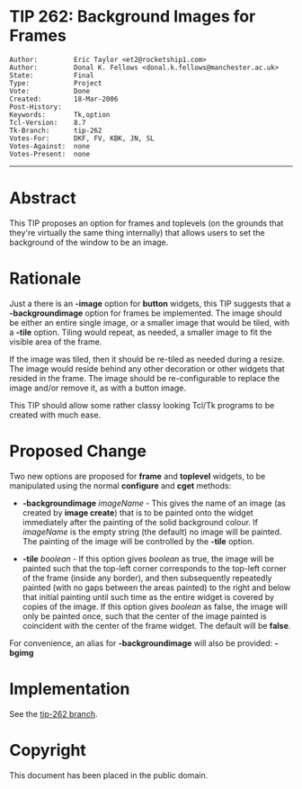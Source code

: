 # TIP 262: Background Images for Frames
	Author:         Eric Taylor <et2@rocketship1.com>
	Author:         Donal K. Fellows <donal.k.fellows@manchester.ac.uk>
	State:          Final
	Type:           Project
	Vote:           Done
	Created:        18-Mar-2006
	Post-History:   
	Keywords:       Tk,option
	Tcl-Version:    8.7
	Tk-Branch:      tip-262
	Votes-For:      DKF, FV, KBK, JN, SL
	Votes-Against:  none
	Votes-Present:  none
-----

# Abstract

This TIP proposes an option for frames and toplevels (on the grounds
that they're virtually the same thing internally) that allows users to set the
background of the window to be an image.

# Rationale

Just a there is an **-image** option for **button** widgets, this
TIP suggests that a **-backgroundimage** option for frames be
implemented. The image should be either an entire single image, or a
smaller image that would be tiled, with a **-tile** option. Tiling
would repeat, as needed, a smaller image to fit the visible area of
the frame.

If the image was tiled, then it should be re-tiled as needed during a
resize. The image would reside behind any other decoration or other
widgets that resided in the frame. The image should be re-configurable
to replace the image and/or remove it, as with a button image.

This TIP should allow some rather classy looking Tcl/Tk programs to be
created with much ease.

# Proposed Change

Two new options are proposed for **frame** and **toplevel** widgets, to be
manipulated using the normal **configure** and **cget** methods:

 * **-backgroundimage** _imageName_ - This gives the name of an
   image \(as created by **image create**\) that is to be painted onto
   the widget immediately after the painting of the solid background
   colour. If _imageName_ is the empty string \(the default\) no image
   will be painted. The painting of the image will be controlled by
   the **-tile** option.

 * **-tile** _boolean_ - If this option gives _boolean_ as true,
   the image will be painted such that the top-left corner corresponds
   to the top-left corner of the frame (inside any border), and then subsequently
   repeatedly painted \(with no gaps between the areas painted\) to the
   right and below that initial painting until such time as the entire
   widget is covered by copies of the image. If this option gives
   _boolean_ as false, the image will only be painted once, such
   that the center of the image painted is coincident with the center
   of the frame widget. The default will be **false**.

For convenience, an alias for **-backgroundimage** will also be
provided: **-bgimg**

# Implementation

See the [tip-262 branch](https://core.tcl-lang.org/tk/timeline?r=tip-262).

# Copyright

This document has been placed in the public domain.

